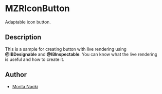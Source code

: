 MZRIconButton
=============

Adaptable icon button.

## Description

This is a sample for creating button with live rendering using **@IBDesignable** and **@IBInspectable**. You can know what the live rendering is useful and how to create it.

## Author

- [Morita Naoki](http://moritanaoki.org)
